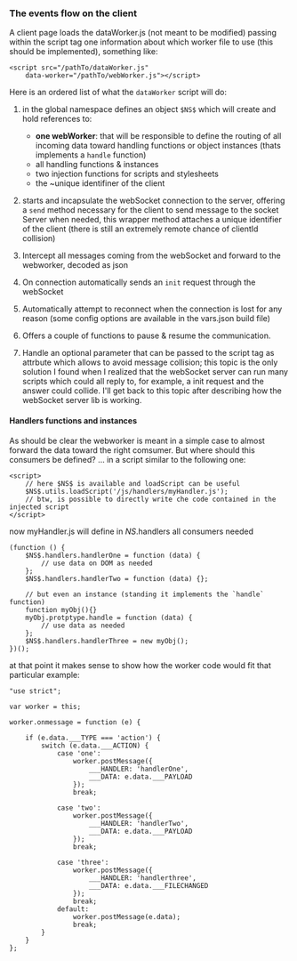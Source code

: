 ### The events flow on the client

A client page loads the dataWorker.js (not meant to be modified) passing within the script tag one information about which worker file to use (this should be implemented), something like: 
```
<script src="/pathTo/dataWorker.js"
    data-worker="/pathTo/webWorker.js"></script>
```
Here is an ordered list of what the `dataWorker` script will do: 
1) in the global namespace defines an object `$NS$` which will create and hold references to:
    - **one webWorker**: that will be responsible to define the routing of all incoming data toward handling functions or object instances (thats implements a `handle` function)
    - all handling functions & instances
    - two injection functions for scripts and stylesheets
    - the ~unique identifiner of the client

2) starts and incapsulate the webSocket connection to the server, offering a `send` method necessary for the client to send message to the socket Server when needed, this wrapper method attaches a unique identifier of the client (there is still an extremely remote chance of clientId collision)
3) Intercept all messages coming from the webSocket and forward to the webworker, decoded as json
4) On connection automatically sends an `init` request through the webSocket
5) Automatically attempt to reconnect when the connection is lost for any reason (some config options are available in the vars.json build file) 
6) Offers a couple of functions to pause & resume the communication. 
7) Handle an optional parameter that can be passed to the script tag as attrbute which allows to avoid message collision; this topic is the only solution I found when I realized that the webSocket server can run many scripts which could all reply to, for example, a init request and the answer could collide. I'll get back to this topic after describing how the webSocket server lib is working. 

#### Handlers functions and instances
As should be clear the webworker is meant in a simple case to almost forward the data toward the right comsumer. But where should this consumers be defined? ... in a script similar to the following one:
```
<script>
    // here $NS$ is available and loadScript can be useful    
    $NS$.utils.loadScript('/js/handlers/myHandler.js');
    // btw, is possible to directly write che code contained in the injected script
</script>
```
now myHandler.js will define in $NS$.handlers all consumers needed

```
(function () {
    $NS$.handlers.handlerOne = function (data) {
        // use data on DOM as needed
    };
    $NS$.handlers.handlerTwo = function (data) {};
    
    // but even an instance (standing it implements the `handle` function)
    function myObj(){}
    myObj.protptype.handle = function (data) {
        // use data as needed
    };
    $NS$.handlers.handlerThree = new myObj();
})();
```

at that point it makes sense to show how the worker code would fit that particular example:

```
"use strict";

var worker = this;

worker.onmessage = function (e) {

    if (e.data.___TYPE === 'action') {
        switch (e.data.___ACTION) {
            case 'one':
                worker.postMessage({
                    ___HANDLER: 'handlerOne',
                    ___DATA: e.data.___PAYLOAD
                });
                break;

            case 'two':
                worker.postMessage({
                    ___HANDLER: 'handlerTwo',
                    ___DATA: e.data.___PAYLOAD
                });
                break;

            case 'three':
                worker.postMessage({
                    ___HANDLER: 'handlerthree',
                    ___DATA: e.data.___FILECHANGED
                });
                break;
            default:
                worker.postMessage(e.data);
                break;
        }
    }
};
```
